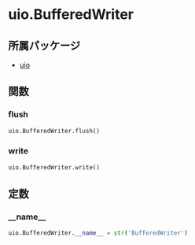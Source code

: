 # uio.BufferedWriter

## 所属パッケージ
- [uio](../../module/uio)

## 関数

### flush
```python
uio.BufferedWriter.flush()
```

### write
```python
uio.BufferedWriter.write()
```

## 定数

### \_\_name\_\_
```python
uio.BufferedWriter.__name__ = str('BufferedWriter')
```

